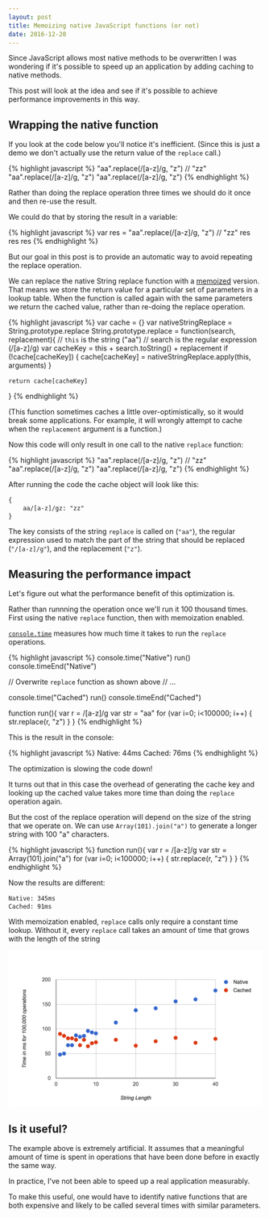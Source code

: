 ```yaml
---
layout: post
title: Memoizing native JavaScript functions (or not)
date: 2016-12-20
---
```


Since JavaScript allows most native methods to be overwritten I was wondering if it's possible to speed up an application by adding caching to native methods.

This post will look at the idea and see if it's possible to achieve performance improvements in this way.

## Wrapping the native function

If you look at the code below you'll notice it's inefficient. (Since this is just a demo we don't actually use the return value of the `replace` call.)

{% highlight javascript %}
"aa".replace(/[a-z]/g, "z") // "zz"
"aa".replace(/[a-z]/g, "z")
"aa".replace(/[a-z]/g, "z")
{% endhighlight %}

Rather than doing the replace operation three times we should do it once and then re-use the result.

We could do that by storing the result in a variable:

{% highlight javascript %}
var res = "aa".replace(/[a-z]/g, "z") // "zz"
res
res
res
{% endhighlight %}

But our goal in this post is to provide an automatic way to avoid repeating the replace operation.

We can replace the native String replace function with a [memoized](https://en.wikipedia.org/wiki/Memoization) version. That means we store the return value for a particular set of parameters in a lookup table. When the function is called again with the same parameters we return the cached value, rather than re-doing the replace operation.

{% highlight javascript %}
var cache = {}
var nativeStringReplace = String.prototype.replace
String.prototype.replace = function(search, replacement){
    // `this` is the string ("aa")
    // search is the regular expression (/[a-z]/g)
    var cacheKey = this + search.toString() + replacement
    if (!cache[cacheKey]) {
        cache[cacheKey] = nativeStringReplace.apply(this, arguments)
    }
    
    return cache[cacheKey]
}
{% endhighlight %}

(This function sometimes caches a little over-optimistically, so it would break some applications. For example, it will wrongly attempt to cache when the `replacement` argument is a function.)

Now this code will only result in one call to the native `replace` function:

{% highlight javascript %}
"aa".replace(/[a-z]/g, "z") // "zz"
"aa".replace(/[a-z]/g, "z")
"aa".replace(/[a-z]/g, "z")
{% endhighlight %}

After running the code the cache object will look like this:

    {
        aa/[a-z]/gz: "zz"
    }

The key consists of the string `replace` is called on (`"aa"`), the regular expression used to match the part of the string that should be replaced (`"/[a-z]/g"`), and the replacement (`"z"`).

## Measuring the performance impact

Let's figure out what the performance benefit of this optimization is.

Rather than runnning the operation once we'll run it 100 thousand times. First using the native `replace` function, then with memoization enabled.

[`console.time`](https://developer.mozilla.org/en-US/docs/Web/API/Console/time) measures how much time it takes to run the `replace` operations.

{% highlight javascript %}
console.time("Native")
run()
console.timeEnd("Native")

// Overwrite `replace` function as shown above
// ...

console.time("Cached")
run()
console.timeEnd("Cached")

function run(){
    var r = /[a-z]/g
    var str = "aa"
    for (var i=0; i<100000; i++) {
        str.replace(r, "z")
    }
}
{% endhighlight %}

This is the result in the console:

{% highlight javascript %}
Native: 44ms
Cached: 76ms
{% endhighlight %}

The optimization is slowing the code down!

It turns out that in this case the overhead of generating the cache key and looking up the cached value takes more time than doing the `replace` operation again.

But the cost of the replace operation will depend on the size of the string that we operate on. We can use `Array(101).join("a")` to generate a longer string with 100 "a" characters.

{% highlight javascript %}
function run(){
    var r = /[a-z]/g
    var str = Array(101).join("a")
    for (var i=0; i<100000; i++) {
        str.replace(r, "z")
    }
}
{% endhighlight %}

Now the results are different:

    Native: 345ms
    Cached: 91ms

With memoization enabled, `replace` calls only require a constant time lookup. Without it, every `replace` call takes an amount of time that grows with the length of the string

![Memoized vs native string replaced function](/img/blog/native-functions-memoized/native-vs-cached-performance.png)

## Is it useful?

The example above is extremely artificial. It assumes that a meaningful amount of time is spent in operations that have been done before in exactly the same way.

In practice, I've not been able to speed up a real application measurably.

To make this useful, one would have to identify native functions that are both expensive and likely to be called several times with similar parameters.

